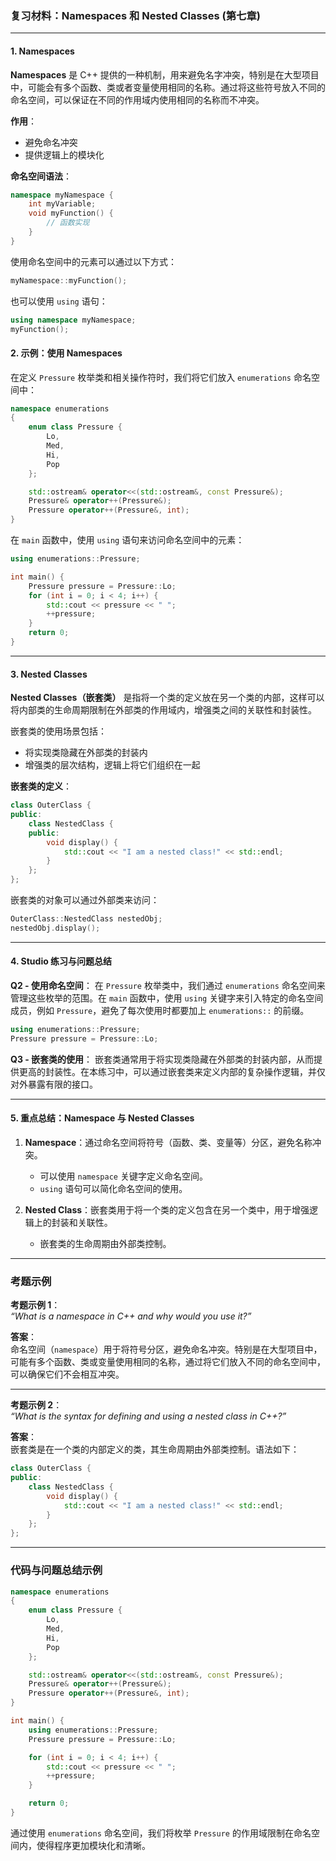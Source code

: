### 复习材料：Namespaces 和 Nested Classes (第七章)

---

#### **1. Namespaces**

**Namespaces** 是 C++ 提供的一种机制，用来避免名字冲突，特别是在大型项目中，可能会有多个函数、类或者变量使用相同的名称。通过将这些符号放入不同的命名空间，可以保证在不同的作用域内使用相同的名称而不冲突。

**作用**：
- 避免命名冲突
- 提供逻辑上的模块化

**命名空间语法**：
```cpp
namespace myNamespace {
    int myVariable;
    void myFunction() {
        // 函数实现
    }
}
```

使用命名空间中的元素可以通过以下方式：
```cpp
myNamespace::myFunction();
```

也可以使用 `using` 语句：
```cpp
using namespace myNamespace;
myFunction();
```

#### **2. 示例：使用 Namespaces**

在定义 `Pressure` 枚举类和相关操作符时，我们将它们放入 `enumerations` 命名空间中：

```cpp
namespace enumerations
{
    enum class Pressure {
        Lo,
        Med,
        Hi,
        Pop
    };

    std::ostream& operator<<(std::ostream&, const Pressure&);
    Pressure& operator++(Pressure&);
    Pressure operator++(Pressure&, int);
}
```

在 `main` 函数中，使用 `using` 语句来访问命名空间中的元素：
```cpp
using enumerations::Pressure;

int main() {
    Pressure pressure = Pressure::Lo;
    for (int i = 0; i < 4; i++) {
        std::cout << pressure << " ";
        ++pressure;
    }
    return 0;
}
```

---

#### **3. Nested Classes**

**Nested Classes（嵌套类）** 是指将一个类的定义放在另一个类的内部，这样可以将内部类的生命周期限制在外部类的作用域内，增强类之间的关联性和封装性。

嵌套类的使用场景包括：
- 将实现类隐藏在外部类的封装内
- 增强类的层次结构，逻辑上将它们组织在一起

**嵌套类的定义**：
```cpp
class OuterClass {
public:
    class NestedClass {
    public:
        void display() {
            std::cout << "I am a nested class!" << std::endl;
        }
    };
};
```

嵌套类的对象可以通过外部类来访问：
```cpp
OuterClass::NestedClass nestedObj;
nestedObj.display();
```

---

#### **4. Studio 练习与问题总结**

**Q2 - 使用命名空间**：
在 `Pressure` 枚举类中，我们通过 `enumerations` 命名空间来管理这些枚举的范围。在 `main` 函数中，使用 `using` 关键字来引入特定的命名空间成员，例如 `Pressure`，避免了每次使用时都要加上 `enumerations::` 的前缀。

```cpp
using enumerations::Pressure;
Pressure pressure = Pressure::Lo;
```

**Q3 - 嵌套类的使用**：
嵌套类通常用于将实现类隐藏在外部类的封装内部，从而提供更高的封装性。在本练习中，可以通过嵌套类来定义内部的复杂操作逻辑，并仅对外暴露有限的接口。

---

#### **5. 重点总结：Namespace 与 Nested Classes**

1. **Namespace**：通过命名空间将符号（函数、类、变量等）分区，避免名称冲突。
   - 可以使用 `namespace` 关键字定义命名空间。
   - `using` 语句可以简化命名空间的使用。

2. **Nested Class**：嵌套类用于将一个类的定义包含在另一个类中，用于增强逻辑上的封装和关联性。
   - 嵌套类的生命周期由外部类控制。

---

### **考题示例**

**考题示例 1**：  
_“What is a namespace in C++ and why would you use it?”_

**答案**：  
命名空间（`namespace`）用于将符号分区，避免命名冲突。特别是在大型项目中，可能有多个函数、类或变量使用相同的名称，通过将它们放入不同的命名空间中，可以确保它们不会相互冲突。

---

**考题示例 2**：  
_“What is the syntax for defining and using a nested class in C++?”_

**答案**：  
嵌套类是在一个类的内部定义的类，其生命周期由外部类控制。语法如下：
```cpp
class OuterClass {
public:
    class NestedClass {
        void display() {
            std::cout << "I am a nested class!" << std::endl;
        }
    };
};
```

---

### 代码与问题总结示例

```cpp
namespace enumerations
{
    enum class Pressure {
        Lo,
        Med,
        Hi,
        Pop
    };

    std::ostream& operator<<(std::ostream&, const Pressure&);
    Pressure& operator++(Pressure&);
    Pressure operator++(Pressure&, int);
}

int main() {
    using enumerations::Pressure;
    Pressure pressure = Pressure::Lo;

    for (int i = 0; i < 4; i++) {
        std::cout << pressure << " ";
        ++pressure;
    }

    return 0;
}
```

通过使用 `enumerations` 命名空间，我们将枚举 `Pressure` 的作用域限制在命名空间内，使得程序更加模块化和清晰。


